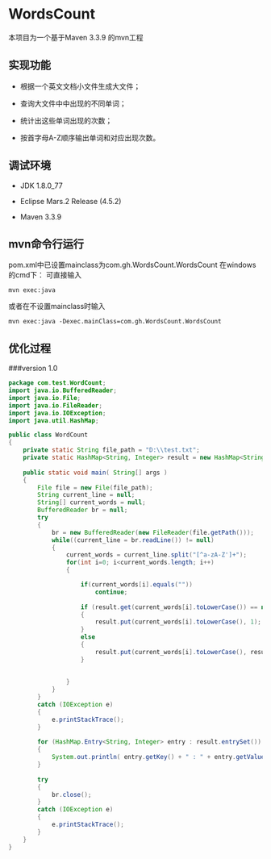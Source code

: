 WordsCount
===================================
本项目为一个基于Maven 3.3.9  的mvn工程

实现功能
-----------------------------------
* 根据一个英文文档小文件生成大文件；   

* 查询大文件中中出现的不同单词；   

* 统计出这些单词出现的次数；   

* 按首字母A-Z顺序输出单词和对应出现次数。

调试环境
-----------------------------------
* JDK 1.8.0_77  

* Eclipse Mars.2 Release (4.5.2)   

* Maven 3.3.9  

mvn命令行运行
-----------------------------------
pom.xml中已设置mainclass为com.gh.WordsCount.WordsCount
在windows的cmd下：
可直接输入
```
mvn exec:java
```
或者在不设置mainclass时输入
```
mvn exec:java -Dexec.mainClass=com.gh.WordsCount.WordsCount
```
优化过程
-----------------------------------
###version 1.0
```Java
package com.test.WordCount;
import java.io.BufferedReader;
import java.io.File;
import java.io.FileReader;
import java.io.IOException;
import java.util.HashMap;

public class WordCount 
{
	private static String file_path = "D:\\test.txt";
	private static HashMap<String, Integer> result = new HashMap<String, Integer>();
	
    public static void main( String[] args )
    {
    	File file = new File(file_path);
    	String current_line = null;
    	String[] current_words = null;
    	BufferedReader br = null;
    	try 
    	{
    		br = new BufferedReader(new FileReader(file.getPath()));
			while((current_line = br.readLine()) != null)
			{
				current_words = current_line.split("[^a-zA-Z']+");
				for(int i=0; i<current_words.length; i++)
				{		

					if(current_words[i].equals(""))
						continue;			
					
				    if (result.get(current_words[i].toLowerCase()) == null)
	                {
				    	result.put(current_words[i].toLowerCase(), 1);
	                }
				    else
	                {
	                	result.put(current_words[i].toLowerCase(), result.get(current_words[i])+1);
	                }
	             				
					
				}
			}
    	}
    	catch (IOException e) 
    	{
            e.printStackTrace();
        }
    	
    	for (HashMap.Entry<String, Integer> entry : result.entrySet()) 
    	{
    		System.out.println( entry.getKey() + " : " + entry.getValue());
    	}
    	
    	try 
    	{
			br.close();
		} 
    	catch (IOException e) 
    	{
			e.printStackTrace();
		}
    }
}
```
